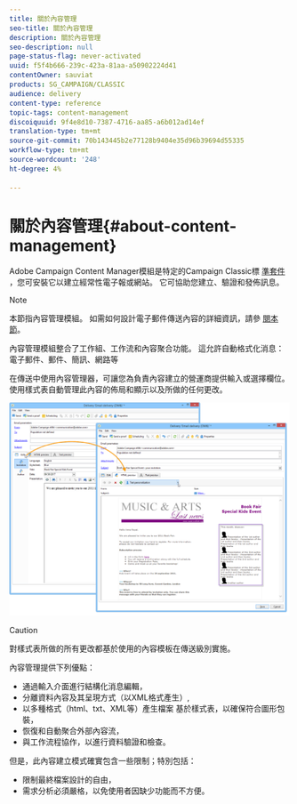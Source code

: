 ```yaml
---
title: 關於內容管理
seo-title: 關於內容管理
description: 關於內容管理
seo-description: null
page-status-flag: never-activated
uuid: f5f4b666-239c-423a-81aa-a50902224d41
contentOwner: sauviat
products: SG_CAMPAIGN/CLASSIC
audience: delivery
content-type: reference
topic-tags: content-management
discoiquuid: 9f4e8d10-7387-4716-aa85-a6b012ad14ef
translation-type: tm+mt
source-git-commit: 70b143445b2e77128b9404e35d96b39694d55335
workflow-type: tm+mt
source-wordcount: '248'
ht-degree: 4%

---
```



# 關於內容管理{#about-content-management}

Adobe Campaign Content Manager模組是特定的Campaign Classic標 [準套件](../../installation/using/installing-campaign-standard-packages.md) ，您可安裝它以建立經常性電子報或網站。 它可協助您建立、驗證和發佈訊息。

>[!NOTE]
>
>本節指內容管理模組。 如需如何設計電子郵件傳送內容的詳細資訊，請參 [閱本節](../../delivery/using/defining-the-email-content.md)。

內容管理模組整合了工作組、工作流和內容聚合功能。 這允許自動格式化消息：電子郵件、郵件、簡訊、網路等

在傳送中使用內容管理器，可讓您為負責內容建立的營運商提供輸入或選擇欄位。 使用樣式表自動管理此內容的佈局和顯示以及所做的任何更改。

![](assets/s_ncs_content_create_content_sample.png)

>[!CAUTION]
>
>對樣式表所做的所有更改都基於使用的內容模板在傳送級別實施。

內容管理提供下列優點：

* 通過輸入介面進行結構化消息編輯，
* 分離資料內容及其呈現方式（以XML格式產生）,
* 以多種格式（html、txt、XML等）產生檔案 基於樣式表，以確保符合圖形包裝，
* 恢復和自動聚合外部內容流，
* 與工作流程協作，以進行資料驗證和檢查。

但是，此內容建立模式確實包含一些限制；特別包括：

* 限制最終檔案設計的自由，
* 需求分析必須嚴格，以免使用者因缺少功能而不方便。

